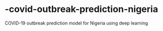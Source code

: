 # -covid-outbreak-prediction-nigeria
COVID-19 outbreak prediction model for Nigeria using deep learning
